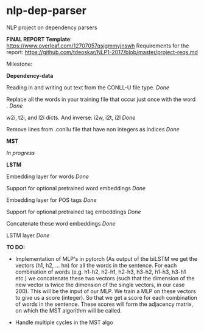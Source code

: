 # nlp-dep-parser
NLP project on dependency parsers

<b>FINAL REPORT Template</b>: https://www.overleaf.com/12707057qsjgmmyjnswh
Requirements for the report: https://github.com/tdeoskar/NLP1-2017/blob/master/project-reqs.md


Milestone:

<b>Dependency-data</b>

Reading in and writing out text from the CONLL-U file type. <i>Done</i>

Replace all the words in your training file that occur just once with the word <unk>. <i>Done</i>

w2i, t2i, and l2i dicts. And inverse: i2w, i2t, i2l <i>Done</i>

Remove lines from .conllu file that have non integers as indices <i>Done</i>

<b>MST</b>

<i>In progress</i>

<b>LSTM</b>

Embedding layer for words <i>Done</i>

Support for optional pretrained word embeddings <i>Done</i>

Embedding layer for POS tags <i>Done</i>

Support for optional pretrained tag embeddings <i>Done</i>

Concatenate these word embeddings <i>Done</i>

LSTM layer <i>Done</i>


<b> TO DO: </b>

- Implementation of MLP's in pytorch 
(As output of the biLSTM we get the vectors (h1, h2, ... hn) for all the words in the sentence. For each combination of words (e.g. h1-h2, h2-h1, h2-h3, h3-h2, h1-h3, h3-h1 etc.) we concatenate  these two vectors (such that the dimension of the new vector is twice the dimension of the single vectors, in our case 200). This will be the input of our MLP. We train a MLP on these vectors to give us a score (integer). So that we get a score for each combination of words in the sentence. These scores will form the adjacency matrix, on which the MST algorithm will be called. 

- Handle multiple cycles in the MST algo
